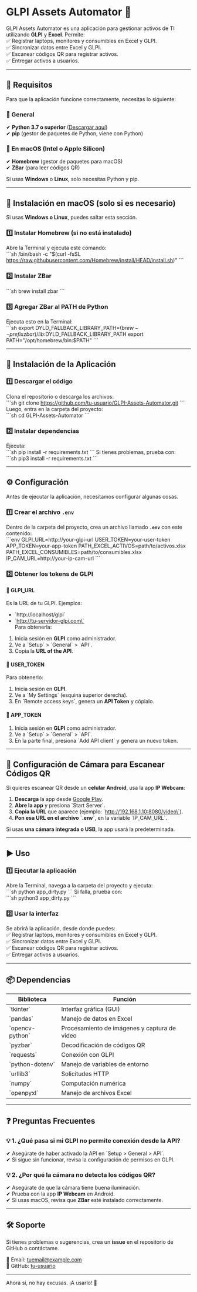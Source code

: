 # GLPI Assets Automator 🚀  

GLPI Assets Automator es una aplicación para gestionar activos de TI utilizando **GLPI** y **Excel**. Permite:  
✅ Registrar laptops, monitores y consumibles en Excel y GLPI.  
✅ Sincronizar datos entre Excel y GLPI.  
✅ Escanear códigos QR para registrar activos.  
✅ Entregar activos a usuarios.  

---

## 📌 Requisitos  

Para que la aplicación funcione correctamente, necesitas lo siguiente:  

### 🔹 General  
✔ **Python 3.7 o superior** ([Descargar aquí](https://www.python.org/downloads/))  
✔ **pip** (gestor de paquetes de Python, viene con Python)  

### 🔹 En macOS (Intel o Apple Silicon)  
✔ **Homebrew** (gestor de paquetes para macOS)  
✔ **ZBar** (para leer códigos QR)  

Si usas **Windows** o **Linux**, solo necesitas Python y pip.  

---

## 🔧 Instalación en macOS (solo si es necesario)  

Si usas **Windows o Linux**, puedes saltar esta sección.  

### 1️⃣ Instalar Homebrew (si no está instalado)  
Abre la Terminal y ejecuta este comando:  
\`\`\`sh
/bin/bash -c "$(curl -fsSL https://raw.githubusercontent.com/Homebrew/install/HEAD/install.sh)" 
\`\`\`

### 2️⃣ Instalar ZBar  
\`\`\`sh
brew install zbar
\`\`\`

### 3️⃣ Agregar ZBar al PATH de Python  
Ejecuta esto en la Terminal:  
\`\`\`sh
export DYLD_FALLBACK_LIBRARY_PATH=$(brew --prefix zbar)/lib:$DYLD_FALLBACK_LIBRARY_PATH
export PATH="/opt/homebrew/bin:$PATH"
\`\`\`

---

## 🚀 Instalación de la Aplicación  

### 1️⃣ Descargar el código  
Clona el repositorio o descarga los archivos:  
\`\`\`sh
git clone https://github.com/tu-usuario/GLPI-Assets-Automator.git
\`\`\`
Luego, entra en la carpeta del proyecto:  
\`\`\`sh
cd GLPI-Assets-Automator
\`\`\`

### 2️⃣ Instalar dependencias  
Ejecuta:  
\`\`\`sh
pip install -r requirements.txt
\`\`\`
Si tienes problemas, prueba con:  
\`\`\`sh
pip3 install -r requirements.txt
\`\`\`

---

## ⚙️ Configuración  

Antes de ejecutar la aplicación, necesitamos configurar algunas cosas.  

### 1️⃣ Crear el archivo `.env`  
Dentro de la carpeta del proyecto, crea un archivo llamado **`.env`** con este contenido:  
\`\`\`env
GLPI_URL=http://your-glpi-url
USER_TOKEN=your-user-token
APP_TOKEN=your-app-token
PATH_EXCEL_ACTIVOS=path/to/activos.xlsx
PATH_EXCEL_CONSUMIBLES=path/to/consumibles.xlsx
IP_CAM_URL=http://your-ip-cam-url
\`\`\`

### 2️⃣ Obtener los tokens de GLPI  
#### 📌 **GLPI_URL**  
Es la URL de tu GLPI. Ejemplos:  
- \`http://localhost/glpi\`  
- \`http://tu-servidor-glpi.com\`  
Para obtenerla:  
1. Inicia sesión en **GLPI** como administrador.  
2. Ve a \`Setup\` > \`General\` > \`API\`.  
3. Copia la **URL of the API**.  

#### 📌 **USER_TOKEN**  
Para obtenerlo:  
1. Inicia sesión en **GLPI**.  
2. Ve a \`My Settings\` (esquina superior derecha).  
3. En \`Remote access keys\`, genera un **API Token** y cópialo.  

#### 📌 **APP_TOKEN**  
1. Inicia sesión en **GLPI** como administrador.  
2. Ve a \`Setup\` > \`General\` > \`API\`.  
3. En la parte final, presiona \`Add API client\` y genera un nuevo token.  

---

## 📸 Configuración de Cámara para Escanear Códigos QR  

Si quieres escanear QR desde un **celular Android**, usa la app **IP Webcam**:  
1. **Descarga** la app desde [Google Play](https://play.google.com/store/apps/details?id=com.pas.webcam).  
2. **Abre la app** y presiona \`Start Server\`.  
3. **Copia la URL** que aparece (ejemplo: \`http://192.168.1.10:8080/video\`).  
4. **Pon esa URL en el archivo \`.env\`**, en la variable \`IP_CAM_URL\`.  

Si usas **una cámara integrada o USB**, la app usará la predeterminada.  

---

## ▶️ Uso  

### 1️⃣ Ejecutar la aplicación  
Abre la Terminal, navega a la carpeta del proyecto y ejecuta:  
\`\`\`sh
python app_dirty.py
\`\`\`
Si falla, prueba con:  
\`\`\`sh
python3 app_dirty.py
\`\`\`

### 2️⃣ Usar la interfaz  
Se abrirá la aplicación, desde donde puedes:  
✅ Registrar laptops, monitores y consumibles en Excel y GLPI.  
✅ Sincronizar datos entre Excel y GLPI.  
✅ Escanear códigos QR para registrar activos.  
✅ Entregar activos a usuarios.  

---

## 📦 Dependencias  

| Biblioteca       | Función |
|-----------------|---------|
| \`tkinter\`       | Interfaz gráfica (GUI) |
| \`pandas\`        | Manejo de datos en Excel |
| \`opencv-python\` | Procesamiento de imágenes y captura de video |
| \`pyzbar\`        | Decodificación de códigos QR |
| \`requests\`      | Conexión con GLPI |
| \`python-dotenv\` | Manejo de variables de entorno |
| \`urllib3\`       | Solicitudes HTTP |
| \`numpy\`         | Computación numérica |
| \`openpyxl\`      | Manejo de archivos Excel |

---

## ❓ Preguntas Frecuentes  

### 💡 1. ¿Qué pasa si mi GLPI no permite conexión desde la API?  
✔ Asegúrate de haber activado la API en \`Setup > General > API\`.  
✔ Si sigue sin funcionar, revisa la configuración de permisos en GLPI.  

### 💡 2. ¿Por qué la cámara no detecta los códigos QR?  
✔ Asegúrate de que la cámara tiene buena iluminación.  
✔ Prueba con la app **IP Webcam** en Android.  
✔ Si usas macOS, revisa que **ZBar** esté instalado correctamente.  

---

## 🛠 Soporte  

Si tienes problemas o sugerencias, crea un **issue** en el repositorio de GitHub o contáctame.  

📧 Email: [tuemail@example.com](mailto:tuemail@example.com)  
🐙 GitHub: [tu-usuario](https://github.com/tu-usuario)  

---

Ahora sí, no hay excusas. ¡A usarlo! 🚀
